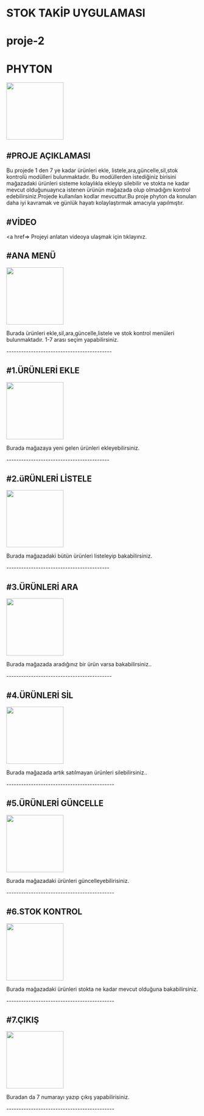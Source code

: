 # STOK TAKİP UYGULAMASI
# proje-2
# PHYTON
<img height="150" src="resim/PHYTON.png">

#PROJE AÇIKLAMASI
-------------------
<P>Bu projede 1 den 7 ye kadar ürünleri ekle, listele,ara,güncelle,sil,stok kontrolü modülleri bulunmaktadır. Bu modüllerden istediğiniz birisini mağazadaki ürünleri sisteme kolaylıkla ekleyip silebilir ve stokta ne kadar mevcut olduğunuayrıca istenen ürünün mağazada olup olmadığını kontrol edebilirsiniz.Projede kullanılan kodlar mevcuttur.Bu proje phyton da konuları daha iyi kavramak ve günlük hayatı kolaylaştırmak amacıyla yapılmıştır.<p>

#VİDEO
--------
<a href=>
Projeyi anlatan videoya ulaşmak için tıklayınız.

</a>

#ANA MENÜ
-----------
<img height="150" src="resim/resim1.png">
<p> Burada ürünleri ekle,sil,ara,güncelle,listele ve stok kontrol menüleri bulunmaktadır. 1-7 arası seçim yapabilirsiniz.<p>
-------------------------------------------

#1.ÜRÜNLERİ EKLE
----------------
<img height="150" src="resim/.png">
<p>Burada mağazaya yeni gelen ürünleri ekleyebilirsiniz.<p>
------------------------------------------

#2.üRÜNLERİ LİSTELE
----------
<img height="150" src="resim/.png">
<p>Burada mağazadaki bütün ürünleri listeleyip bakabilirsiniz.<p>
------------------------------------------

#3.ÜRÜNLERİ ARA
----------------
<img height="150" src="resim/.png">
<p>Burada mağazada aradığınız bir ürün varsa bakabilirsiniz..<p>
-------------------------------------------

#4.ÜRÜNLERİ SİL
---------------
<img height="150" src="resim/.png">
<p>Burada mağazada artık satılmayan ürünleri silebilirsiniz..<p>
--------------------------------------------

#5.ÜRÜNLERİ GÜNCELLE
---------------
<img height="150" src="resim/.png">
<p>Burada mağazadaki ürünleri güncelleyebilirisiniz.<p>
--------------------------------------------

#6.STOK KONTROL
-------------------------------
<img height="150" src="resim/.png">
<P>Burada mağazadaki ürünleri stokta ne kadar mevcut olduğuna bakabilirsiniz.<p>
--------------------------------------------

#7.ÇIKIŞ
---------------
<img height="150" src="resim/.png">
<p>Buradan da 7 numarayı yazıp çıkış yapabilirisiniz.<p>
--------------------------------------------
